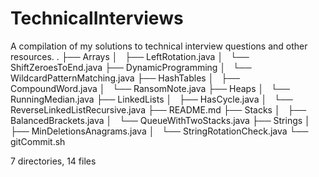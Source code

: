 # TechnicalInterviews
A compilation of my solutions to technical interview
questions and other resources.
.
├── Arrays
│   ├── LeftRotation.java
│   └── ShiftZeroesToEnd.java
├── DynamicProgramming
│   └── WildcardPatternMatching.java
├── HashTables
│   ├── CompoundWord.java
│   └── RansomNote.java
├── Heaps
│   └── RunningMedian.java
├── LinkedLists
│   ├── HasCycle.java
│   └── ReverseLinkedListRecursive.java
├── README.md
├── Stacks
│   ├── BalancedBrackets.java
│   └── QueueWithTwoStacks.java
├── Strings
│   ├── MinDeletionsAnagrams.java
│   └── StringRotationCheck.java
└── gitCommit.sh

7 directories, 14 files

